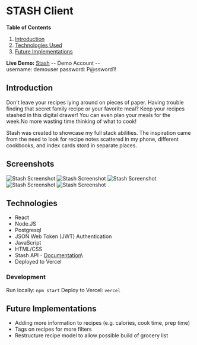 # STASH Client

**Table of Contents**
1. [Introduction](#introduction)
2. [Technologies Used](#technologies)
3. [Future Implementations](#future-implementations)

**Live Demo:** [Stash](https://stash.staysee.vercel.app/)
-- Demo Account --  
username: demouser
password: P@ssword1! 

## Introduction
Don't leave your recipes lying around on pieces of paper. Having trouble finding that secret family recipe or your favorite meal? Keep your recipes stashed in this digital drawer! You can even plan your meals for the week.No more wasting time thinking of what to cook!

Stash was created to showcase my full stack abilities. The inspiration came from the need to look for recipe notes scattered in my phone, different cookbooks, and index cards stord in separate places.

## Screenshots
![Stash Screenshot](./src/assets/Stash_1.png)
![Stash Screenshot](./src/assets/Stash_2.png)
![Stash Screenshot](./src/assets/Stash_3.png)
![Stash Screenshot](./src/assets/Stash_4.png)
![Stash Screenshot](./src/assets/Stash_5.png)

## Technologies
* React
* Node.JS
* Postgresql
* JSON Web Token (JWT) Authentication
* JavaScript
* HTML/CSS
* Stash API - [Documentation]((https://documenter.getpostman.com/view/5109644/TVmHDexk))\
* Deployed to Vercel

### Development
Run locally: `npm start`
Deploy to Vercel: `vercel`

## Future Implementations
* Adding more information to recipes (e.g. calories, cook time, prep time)
* Tags on recipes for more filters
* Restructure recipe model to allow possible build of grocery list